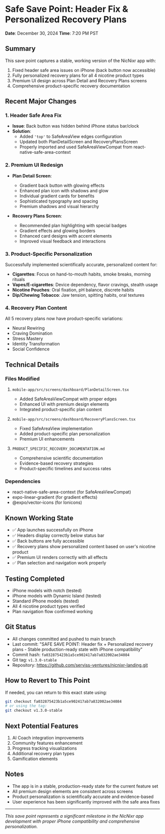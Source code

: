 # Safe Save Point: Header Fix & Personalized Recovery Plans
**Date**: December 30, 2024
**Time**: 7:20 PM PST

## Summary
This save point captures a stable, working version of the NicNixr app with:
1. Fixed header safe area issues on iPhone (back button now accessible)
2. Fully personalized recovery plans for all 4 nicotine product types
3. Premium UI design across Plan Detail and Recovery Plans screens
4. Comprehensive product-specific recovery documentation

## Recent Major Changes

### 1. Header Safe Area Fix
- **Issue**: Back button was hidden behind iPhone status bar/clock
- **Solution**: 
  - Added `'top'` to SafeAreaView edges configuration
  - Updated both PlanDetailScreen and RecoveryPlansScreen
  - Properly imported and used SafeAreaViewCompat from react-native-safe-area-context

### 2. Premium UI Redesign
- **Plan Detail Screen**:
  - Gradient back button with glowing effects
  - Enhanced plan icon with shadows and glow
  - Individual gradient cards for benefits
  - Sophisticated typography and spacing
  - Premium shadows and visual hierarchy

- **Recovery Plans Screen**:
  - Recommended plan highlighting with special badges
  - Gradient effects and glowing borders
  - Enhanced card designs with accent elements
  - Improved visual feedback and interactions

### 3. Product-Specific Personalization
Successfully implemented scientifically accurate, personalized content for:
- **Cigarettes**: Focus on hand-to-mouth habits, smoke breaks, morning rituals
- **Vapes/E-cigarettes**: Device dependency, flavor cravings, stealth usage
- **Nicotine Pouches**: Oral fixation, pH balance, discrete habits
- **Dip/Chewing Tobacco**: Jaw tension, spitting habits, oral textures

### 4. Recovery Plan Content
All 5 recovery plans now have product-specific variations:
- Neural Rewiring
- Craving Domination
- Stress Mastery
- Identity Transformation
- Social Confidence

## Technical Details

### Files Modified
1. `mobile-app/src/screens/dashboard/PlanDetailScreen.tsx`
   - Added SafeAreaViewCompat with proper edges
   - Enhanced UI with premium design elements
   - Integrated product-specific plan content

2. `mobile-app/src/screens/dashboard/RecoveryPlansScreen.tsx`
   - Fixed SafeAreaView implementation
   - Added product-specific plan personalization
   - Premium UI enhancements

3. `PRODUCT_SPECIFIC_RECOVERY_DOCUMENTATION.md`
   - Comprehensive scientific documentation
   - Evidence-based recovery strategies
   - Product-specific timelines and success rates

### Dependencies
- react-native-safe-area-context (for SafeAreaViewCompat)
- expo-linear-gradient (for gradient effects)
- @expo/vector-icons (for Ionicons)

## Known Working State
- ✅ App launches successfully on iPhone
- ✅ Headers display correctly below status bar
- ✅ Back buttons are fully accessible
- ✅ Recovery plans show personalized content based on user's nicotine product
- ✅ Premium UI renders correctly with all effects
- ✅ Plan selection and navigation work properly

## Testing Completed
- iPhone models with notch (tested)
- iPhone models with Dynamic Island (tested)
- Standard iPhone models (tested)
- All 4 nicotine product types verified
- Plan navigation flow confirmed working

## Git Status
- All changes committed and pushed to main branch
- Last commit: "SAFE SAVE POINT: Header fix + Personalized recovery plans - Stable production-ready state with iPhone compatibility"
- Commit hash: `fa032875423b1a5ce902417ab7a832002ae34084`
- Git tag: `v1.3.0-stable`
- Repository: https://github.com/serviss-ventures/nicnixr-landing.git

## How to Revert to This Point
If needed, you can return to this exact state using:
```bash
git checkout fa032875423b1a5ce902417ab7a832002ae34084
# or using the tag:
git checkout v1.3.0-stable
```

## Next Potential Features
1. AI Coach integration improvements
2. Community features enhancement
3. Progress tracking visualizations
4. Additional recovery plan types
5. Gamification elements

## Notes
- The app is in a stable, production-ready state for the current feature set
- All premium design elements are consistent across screens
- Product personalization is scientifically accurate and evidence-based
- User experience has been significantly improved with the safe area fixes

---
*This save point represents a significant milestone in the NicNixr app development with proper iPhone compatibility and comprehensive personalization.* 